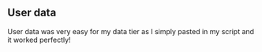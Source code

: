 ## User data

User data was very easy for my data tier as I simply pasted in my script and it worked perfectly!